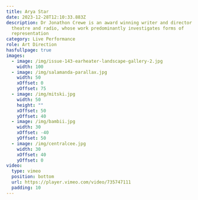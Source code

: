 ```yaml
---
title: Arya Star
date: 2023-12-28T12:10:33.883Z
description: Dr Jonathon Crewe is an award winning writer and director for film,
  theatre and radio, whose work predominantly investigates forms of
  representation
category: Live Performance
role: Art Direction
hasfullpage: true
images:
  - image: /img/issue-143-earheater-landscape-gallery-2.jpg
    width: 100
  - image: /img/salamanda-parallax.jpg
    width: 50
    xOffset: 0
    yOffset: 75
  - image: /img/mitski.jpg
    width: 50
    height: ""
    xOffset: 50
    yOffset: 40
  - image: /img/bambii.jpg
    width: 30
    xOffset: -40
    yOffset: 50
  - image: /img/centralcee.jpg
    width: 30
    xOffset: 40
    yOffset: 0
video:
  type: vimeo
  position: bottom
  url: https://player.vimeo.com/video/735747111
  padding: 10
---
```

